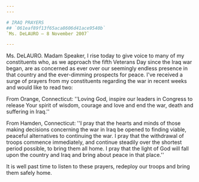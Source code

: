 ```yaml
---
---

# IRAQ PRAYERS
## `061eaf89f13f65aca8606d41ace9540b`
`Ms. DeLAURO — 8 November 2007`

---
```



Ms. DeLAURO. Madam Speaker, I rise today to give voice to many of my 
constituents who, as we approach the fifth Veterans Day since the Iraq 
war began, are as concerned as ever over our seemingly endless presence 
in that country and the ever-dimming prospects for peace. I've received 
a surge of prayers from my constituents regarding the war in recent 
weeks and would like to read two:

From Orange, Connecticut: ''Loving God, inspire our leaders in 
Congress to release Your spirit of wisdom, courage and love and end the 
war, death and suffering in Iraq.''

From Hamden, Connecticut: ''I pray that the hearts and minds of those 
making decisions concerning the war in Iraq be opened to finding 
viable, peaceful alternatives to continuing the war. I pray that the 
withdrawal of troops commence immediately, and continue steadily over 
the shortest period possible, to bring them all home. I pray that the 
light of God will fall upon the country and Iraq and bring about peace 
in that place.''

It is well past time to listen to these prayers, redeploy our troops 
and bring them safely home.
